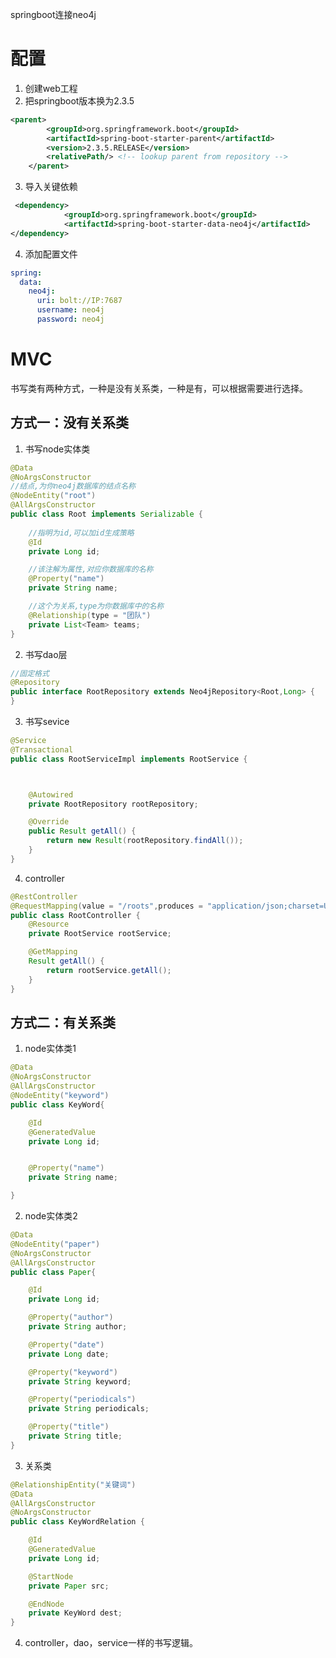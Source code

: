 springboot连接neo4j

# 配置

1. 创建web工程
2. 把springboot版本换为2.3.5

```xml
<parent>
        <groupId>org.springframework.boot</groupId>
        <artifactId>spring-boot-starter-parent</artifactId>
        <version>2.3.5.RELEASE</version>
        <relativePath/> <!-- lookup parent from repository -->
    </parent>
```

3. 导入关键依赖

```xml
 <dependency>
            <groupId>org.springframework.boot</groupId>
            <artifactId>spring-boot-starter-data-neo4j</artifactId>
</dependency>
```

4. 添加配置文件

```yaml
spring:
  data:
    neo4j:
      uri: bolt://IP:7687
      username: neo4j
      password: neo4j
```

# MVC

书写类有两种方式，一种是没有关系类，一种是有，可以根据需要进行选择。

## 方式一：没有关系类

1. 书写node实体类

```java
@Data
@NoArgsConstructor
//结点,为你neo4j数据库的结点名称
@NodeEntity("root")
@AllArgsConstructor
public class Root implements Serializable {
    
    //指明为id,可以加id生成策略
    @Id
    private Long id;

    //该注解为属性,对应你数据库的名称
    @Property("name")
    private String name;

    //这个为关系,type为你数据库中的名称
    @Relationship(type = "团队")
    private List<Team> teams;
}
```

2. 书写dao层

```java
//固定格式
@Repository
public interface RootRepository extends Neo4jRepository<Root,Long> {
}
```

3. 书写sevice

```java
@Service
@Transactional
public class RootServiceImpl implements RootService {



    @Autowired
    private RootRepository rootRepository;

    @Override
    public Result getAll() {
        return new Result(rootRepository.findAll());
    }
}
```

4. controller

```java
@RestController
@RequestMapping(value = "/roots",produces = "application/json;charset=UTF-8")
public class RootController {
    @Resource
    private RootService rootService;

    @GetMapping
    Result getAll() {
        return rootService.getAll();
    }
}
```

## 方式二：有关系类

1. node实体类1

```java
@Data
@NoArgsConstructor
@AllArgsConstructor
@NodeEntity("keyword")
public class KeyWord{

    @Id
    @GeneratedValue
    private Long id;


    @Property("name")
    private String name;

}
```

2. node实体类2

```java
@Data
@NodeEntity("paper")
@NoArgsConstructor
@AllArgsConstructor
public class Paper{

    @Id
    private Long id;

    @Property("author")
    private String author;

    @Property("date")
    private Long date;

    @Property("keyword")
    private String keyword;

    @Property("periodicals")
    private String periodicals;

    @Property("title")
    private String title;
}
```

3. 关系类

```java
@RelationshipEntity("关键词")
@Data
@AllArgsConstructor
@NoArgsConstructor
public class KeyWordRelation {

    @Id
    @GeneratedValue
    private Long id;

    @StartNode
    private Paper src;

    @EndNode
    private KeyWord dest;
}
```

4. controller，dao，service一样的书写逻辑。
